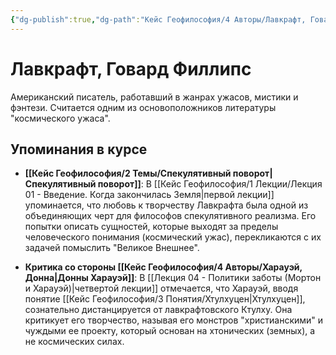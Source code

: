 ```yaml
---
{"dg-publish":true,"dg-path":"Кейс Геофилософия/4 Авторы/Лавкрафт, Говард","permalink":"/kejs-geofilosofiya/4-avtory/lavkraft-govard/","dgShowLocalGraph":true}
---
```


# Лавкрафт, Говард Филлипс

Американский писатель, работавший в жанрах ужасов, мистики и фэнтези. Считается одним из основоположников литературы "космического ужаса".

## Упоминания в курсе

- **[[Кейс Геофилософия/2 Темы/Спекулятивный поворот\|Спекулятивный поворот]]**: В [[Кейс Геофилософия/1 Лекции/Лекция 01 - Введение. Когда закончилась Земля\|первой лекции]] упоминается, что любовь к творчеству Лавкрафта была одной из объединяющих черт для философов спекулятивного реализма. Его попытки описать сущностей, которые выходят за пределы человеческого понимания (космический ужас), перекликаются с их задачей помыслить "Великое Внешнее".

- **Критика со стороны [[Кейс Геофилософия/4 Авторы/Харауэй, Донна\|Донны Харауэй]]**: В [[Лекция 04 - Политики заботы (Мортон и Харауэй)\|четвертой лекции]] отмечается, что Харауэй, вводя понятие [[Кейс Геофилософия/3 Понятия/Хтулхуцен\|Хтулхуцен]], сознательно дистанцируется от лавкрафтовского Ктулху. Она критикует его творчество, называя его монстров "христианскими" и чуждыми ее проекту, который основан на хтонических (земных), а не космических силах.
